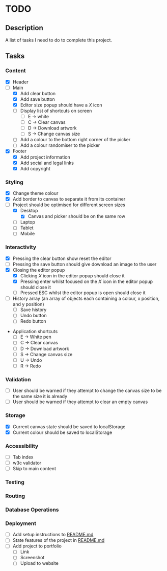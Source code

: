 # TODO

## Description

A list of tasks I need to do to complete this project.

## Tasks

### Content

- [x] Header
- [ ] Main
    - [x] Add clear button
    - [x] Add save button
    - [x] Editor size popup should have a _X_ icon
    - [ ] Display list of shortcuts on screen
        - [ ] E -> white
        - [ ] C -> Clear canvas
        - [ ] D -> Download artwork
        - [ ] S -> Change canvas size
    - [ ] Add a colour to the bottom right corner of the picker
    - [ ] Add a colour randomiser to the picker
- [x] Footer
    - [x] Add project information
    - [x] Add social and legal links
    - [x] Add copyright

### Styling

- [x] Change theme colour
- [x] Add border to canvas to separate it from its container
- [ ] Project should be optimised for different screen sizes
    - [x] Desktop
        - [x] Canvas and picker should be on the same row
    - [ ] Laptop
    - [ ] Tablet
    - [ ] Mobile

### Interactivity

- [x] Pressing the clear button show reset the editor
- [ ] Pressing the save button should give download an image to the user
- [x] Closing the editor popup
    - [x] Clicking _X_ icon in the editor popup should close it
    - [x] Pressing enter whilst focused on the _X_ icon in the editor popup should
    close it
    - [ ] Pressed ESC whilst the editor popup is open should close it
- [ ] History array (an array of objects each containing a colour, x position,
and y position)
    - [ ] Save history
    - [ ] Undo button
    - [ ] Redo button
- Application shortcuts
    - [ ] E -> White pen
    - [ ] C -> Clear canvas
    - [ ] D -> Download artwork
    - [ ] S -> Change canvas size
    - [ ] U -> Undo
    - [ ] R -> Redo

### Validation

- [ ] User should be warned if they attempt to change the canvas size to be the
same size it is already
- [ ] User should be warned if they attempt to clear an empty canvas

### Storage

- [x] Current canvas state should be saved to localStorage
- [x] Current colour should be saved to localStorage

### Accessibility

- [ ] Tab index
- [ ] w3c validator
- [ ] Skip to main content

### Testing

### Routing

### Database Operations

### Deployment

- [ ] Add setup instructions to [README.md](../README.md)
- [ ] State features of the project in [README.md](../README.md)
- [ ] Add project to portfolio
    - [ ] Link
    - [ ] Screenshot
    - [ ] Upload to website
